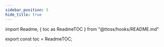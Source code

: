 ```yaml
---
sidebar_position: 5
hide_title: true
---
```


import Readme, { toc as ReadmeTOC } from "@ttoss/hooks/README.md"

<Readme />

export const toc = ReadmeTOC;
